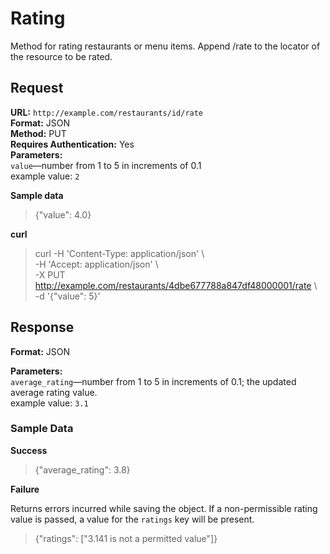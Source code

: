 # Rating #
Method for rating restaurants or menu items. Append /rate to the locator of the resource to be rated.

## Request ##

**URL:** `http://example.com/restaurants/id/rate`  
**Format:** JSON  
**Method:** PUT  
**Requires Authentication:** Yes  
**Parameters:**  
  `value`—number from 1 to 5 in increments of 0.1  
  example value: `2`

**Sample data**

> {"value": 4.0}

**curl**

> curl -H 'Content-Type: application/json' \\  
>   -H 'Accept: application/json' \\  
>   -X PUT http://example.com/restaurants/4dbe677788a847df48000001/rate \\  
>   -d '{"value": 5}'

## Response ##

**Format:** JSON

**Parameters:**  
  `average_rating`—number from 1 to 5 in increments of 0.1; the updated average rating value.  
  example value: `3.1`

### Sample Data ###

**Success**

> {"average_rating": 3.8}

**Failure**

Returns errors incurred while saving the object. If a non-permissible rating value is passed, a value for the `ratings` key will be present.

> {"ratings": ["3.141 is not a permitted value"]}
